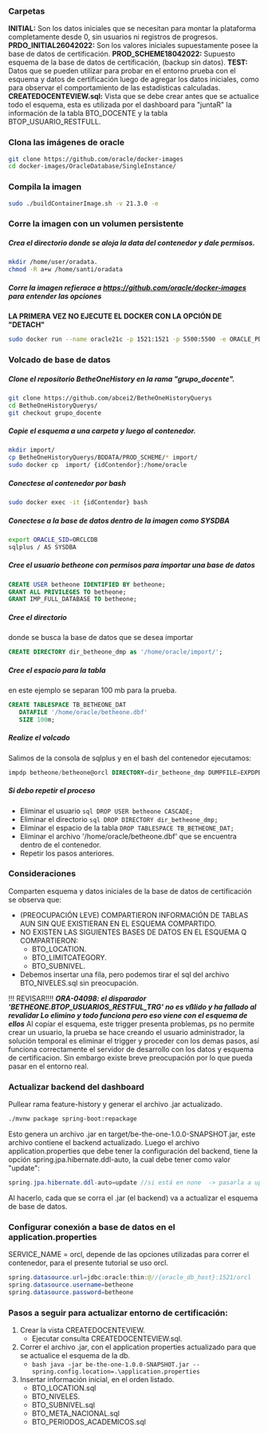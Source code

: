 ### Carpetas

**INITIAL:** Son los datos iniciales que se necesitan para montar la plataforma completamente desde 0, sin usuarios ni registros de progresos.
**PRDO_INITIAL26042022:** Son los valores iniciales supuestamente posee la base de datos de certificación.
**PROD_SCHEME18042022:** Supuesto esquema de la base de datos de certificación, (backup sin datos).
**TEST:** Datos que se pueden utilizar para probar en el entorno prueba con el esquema y datos de certificación luego de agregar los datos iniciales, como para observar el comportamiento de las estadisticas calculadas.
**CREATEDOCENTEVIEW.sql:** Vista que se debe crear antes que se actualice todo el esquema, esta es utilizada por el dashboard para "juntaR" la información de la tabla BTO_DOCENTE y la tabla BTOP_USUARIO_RESTFULL.

### Clona las imágenes de oracle
```bash
git clone https://github.com/oracle/docker-images
cd docker-images/OracleDatabase/SingleInstance/
```
### Compila la imagen
```bash
sudo ./buildContainerImage.sh -v 21.3.0 -e
```
### Corre la imagen con un volumen persistente
##### Crea el directorio donde se aloja la data del contenedor y dale permisos.  

```bash
mkdir /home/user/oradata.
chmod -R a+w /home/santi/oradata
```
##### Corre la imagen refierace a https://github.com/oracle/docker-images para entender las opciones
**LA PRIMERA VEZ NO EJECUTE EL DOCKER CON LA OPCIÓN DE "DETACH"**
```bash
sudo docker run --name oracle21c -p 1521:1521 -p 5500:5500 -e ORACLE_PDB=orcl -e ORACLE_PWD=admin -e INIT_SGA_SIZE=3000 -e INIT_PGA_SIZE=1000 -v /home/santi/oradata/:/opt/oracle/oradata  oracle/database:21.3.0-ee
```
### Volcado de base de datos
##### Clone el repositorio BetheOneHistory en la rama "grupo_docente".
```bash
git clone https://github.com/abcei2/BetheOneHistoryQuerys
cd BetheOneHistoryQuerys/
git checkout grupo_docente
```
##### Copie el esquema a una carpeta y luego al contenedor.
```bash
mkdir import/
cp BetheOneHistoryQuerys/BDDATA/PROD_SCHEME/* import/
sudo docker cp  import/ {idContendor}:/home/oracle
```
##### Conectese al contenedor por bash
```bash
sudo docker exec -it {idContendor} bash
```
##### Conectese a la base de datos dentro de la imagen como SYSDBA
```bash
export ORACLE_SID=ORCLCDB
sqlplus / AS SYSDBA
```
##### Cree el usuario betheone con permisos para importar una base de datos
```sql
CREATE USER betheone IDENTIFIED BY betheone;
GRANT ALL PRIVILEGES TO betheone;
GRANT IMP_FULL_DATABASE TO betheone;
```
##### Cree el directorio 
donde se busca la base de datos que se desea importar
```sql
CREATE DIRECTORY dir_betheone_dmp as '/home/oracle/import/';
```
##### Cree el espacio para la tabla
en este ejemplo se separan 100 mb para la prueba.
```sql
CREATE TABLESPACE TB_BETHEONE_DAT 
   DATAFILE '/home/oracle/betheone.dbf' 
   SIZE 100m;
```
##### Realize el volcado
Salimos de la consola de sqlplus y en el bash del contenedor ejecutamos:
```sql
impdp betheone/betheone@orcl DIRECTORY=dir_betheone_dmp DUMPFILE=EXPDPBETHE.dmp LOGFILE=log_import.log SCHEMAS=BETHEONE
```
##### Si debo repetir el proceso
- Eliminar el usuario ```sql DROP USER betheone CASCADE;```
- Eliminar el directorio ```sql DROP DIRECTORY dir_betheone_dmp;```
- Eliminar el espacio de la tabla ```DROP TABLESPACE TB_BETHEONE_DAT;```
- Eliminar el archivo '/home/oracle/betheone.dbf' que se encuentra dentro de el contenedor.
- Repetir los pasos anteriores.

### Consideraciones
Comparten esquema y datos iniciales de la base de datos de certificación se observa que:
- (PREOCUPACIÓN LEVE) COMPARTIERON INFORMACIÓN DE  TABLAS AUN SIN QUE EXISTIERAN EN EL ESQUEMA COMPARTIDO.
- NO EXISTEN LAS SIGUIENTES BASES DE DATOS EN EL ESQUEMA Q COMPARTIERON:
    - BTO_LOCATION.
    - BTO_LIMITCATEGORY.
    - BTO_SUBNIVEL.
- Debemos insertar una fila, pero podemos tirar el sql del archivo BTO_NIVELES.sql sin preocupación.

!!! REVISAR!!!!
***ORA-04098: el disparador 'BETHEONE.BTOP_USUARIOS_RESTFUL_TRG' no es vßlido y ha fallado al revalidar
Lo elimino y todo funciona pero eso viene con el esquema de ellos***
Al copíar el esquema, este trigger presenta problemas, ps no permite crear un usuario, la prueba se hace creando el usuario administrador, la solución temporal es eliminar el trigger y proceder con los demas pasos, así funciona correctamente el servidor de desarrollo con los datos y esquema de certificacion. Sin embargo existe breve preocupación por lo que pueda pasar en el entorno real.

### Actualizar backend del dashboard
Pullear rama feature-history y generar el archivo .jar actualizado.
```bash
./mvnw package spring-boot:repackage
```
Esto genera un archivo .jar en target/be-the-one-1.0.0-SNAPSHOT.jar, este archivo contiene el backend actualizado. Luego el archivo application.properties que debe tener la configuración del backend, tiene la opción spring.jpa.hibernate.ddl-auto, la cual debe tener como valor "update":
```java
spring.jpa.hibernate.ddl-auto=update //si está en none  -> pasarla a update.
```
Al hacerlo, cada que se corra el .jar (el backend) va a actualizar el esquema de base de datos.

### Configurar conexión a base de datos en el application.properties
SERVICE_NAME = orcl, depende de las opciones utilizadas para correr el contenedor, para el presente tutorial se uso orcl.
```java
spring.datasource.url=jdbc:oracle:thin:@//{oracle_db_host}:1521/orcl
spring.datasource.username=betheone
spring.datasource.password=betheone
```

### Pasos a seguir para actualizar entorno de certificación:

1. Crear la vista CREATEDOCENTEVIEW.
    - Ejecutar consulta CREATEDOCENTEVIEW.sql.
2. Correr el archivo .jar, con el application properties actualizado para que se actualice el esquema de la db.
    - ```bash java -jar be-the-one-1.0.0-SNAPSHOT.jar --spring.config.location=.\application.properties ```
3. Insertar información inicial, en el orden listado.
    - BTO_LOCATION.sql
    - BTO_NIVELES.
    - BTO_SUBNIVEL.sql
    - BTO_META_NACIONAL.sql
    - BTO_PERIODOS_ACADEMICOS.sql
